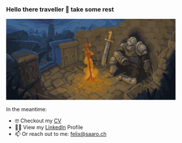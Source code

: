 ### Hello there traveller 👋 take some rest

![Rest](./assets/fireplace.gif)

In the meantime:

- 🤓 Checkout my [CV](https://read.cv/felixsaaro)
- 👨‍💻 View my [LinkedIn](https://www.linkedin.com/in/felix-saaro/) Profile
- 📫 Or reach out to me: felix@saaro.ch


<!--
**MrF3lix/MrF3lix** is a ✨ _special_ ✨ repository because its `README.md` (this file) appears on your GitHub profile.

Here are some ideas to get you started:

- 🔭 I’m currently working on ...
- 🌱 I’m currently learning ...
- 👯 I’m looking to collaborate on ...
- 🤔 I’m looking for help with ...
- 💬 Ask me about ...
- 📫 How to reach me: ...
- 😄 Pronouns: ...
- ⚡ Fun fact: ...
-->
